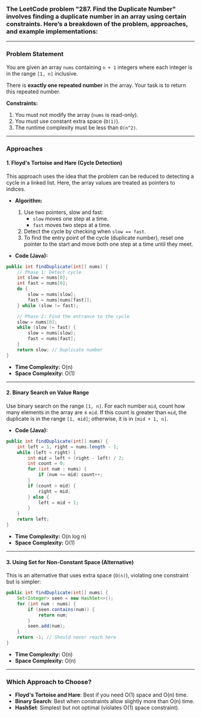 ### The LeetCode problem **"287. Find the Duplicate Number"** involves finding a duplicate number in an array using certain constraints. Here’s a breakdown of the problem, approaches, and example implementations:

---

### **Problem Statement**
You are given an array `nums` containing `n + 1` integers where each integer is in the range `[1, n]` inclusive. 

There is **exactly one repeated number** in the array. Your task is to return this repeated number.

**Constraints:**
1. You must not modify the array (`nums` is read-only).
2. You must use constant extra space (`O(1)`).
3. The runtime complexity must be less than `O(n^2)`.

---

### **Approaches**

#### 1. **Floyd's Tortoise and Hare (Cycle Detection)**

This approach uses the idea that the problem can be reduced to detecting a cycle in a linked list. Here, the array values are treated as pointers to indices.

- **Algorithm:**
  1. Use two pointers, slow and fast:
      - `slow` moves one step at a time.
      - `fast` moves two steps at a time.
  2. Detect the cycle by checking when `slow == fast`.
  3. To find the entry point of the cycle (duplicate number), reset one pointer to the start and move both one step at a time until they meet.

- **Code (Java):**
```java
public int findDuplicate(int[] nums) {
    // Phase 1: Detect cycle
    int slow = nums[0];
    int fast = nums[0];
    do {
        slow = nums[slow];
        fast = nums[nums[fast]];
    } while (slow != fast);

    // Phase 2: Find the entrance to the cycle
    slow = nums[0];
    while (slow != fast) {
        slow = nums[slow];
        fast = nums[fast];
    }
    return slow; // Duplicate number
}
```

- **Time Complexity:** O(n)
- **Space Complexity:** O(1)

---

#### 2. **Binary Search on Value Range**

Use binary search on the range `[1, n]`. For each number `mid`, count how many elements in the array are ≤ `mid`. If this count is greater than `mid`, the duplicate is in the range `[1, mid]`; otherwise, it is in `[mid + 1, n]`.

- **Code (Java):**
```java
public int findDuplicate(int[] nums) {
    int left = 1, right = nums.length - 1;
    while (left < right) {
        int mid = left + (right - left) / 2;
        int count = 0;
        for (int num : nums) {
            if (num <= mid) count++;
        }
        if (count > mid) {
            right = mid;
        } else {
            left = mid + 1;
        }
    }
    return left;
}
```

- **Time Complexity:** O(n log n)
- **Space Complexity:** O(1)

---

#### 3. **Using Set for Non-Constant Space (Alternative)**

This is an alternative that uses extra space (`O(n)`), violating one constraint but is simpler:

```java
public int findDuplicate(int[] nums) {
    Set<Integer> seen = new HashSet<>();
    for (int num : nums) {
        if (seen.contains(num)) {
            return num;
        }
        seen.add(num);
    }
    return -1; // Should never reach here
}
```

- **Time Complexity:** O(n)
- **Space Complexity:** O(n)

---

### **Which Approach to Choose?**

- **Floyd's Tortoise and Hare**: Best if you need O(1) space and O(n) time.
- **Binary Search**: Best when constraints allow slightly more than O(n) time.
- **HashSet**: Simplest but not optimal (violates O(1) space constraint).

